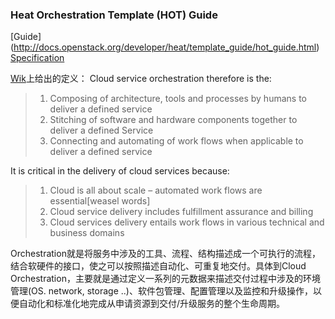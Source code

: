 ### Heat Orchestration Template (HOT) Guide  
[Guide] (http://docs.openstack.org/developer/heat/template_guide/hot_guide.html)  
[Specification](http://docs.openstack.org/developer/heat/template_guide/hot_spec.html#hot-spec)    

[Wik](http://en.wikipedia.org/wiki/Orchestration_(computing))上给出的定义：
Cloud service orchestration therefore is the:

> 1. Composing of architecture, tools and processes by humans to deliver a defined service    
> 2. Stitching of software and hardware components together to deliver a defined Service    
> 3. Connecting and automating of work flows when applicable to deliver a defined service    

It is critical in the delivery of cloud services because:

> 1. Cloud is all about scale – automated work flows are essential[weasel words]    
> 2. Cloud service delivery includes fulfillment assurance and billing    
> 3. Cloud services delivery entails work flows in various technical and business domains 


Orchestration就是将服务中涉及的工具、流程、结构描述成一个可执行的流程，结合软硬件的接口，使之可以按照描述自动化、可重复地交付。具体到Cloud Orchestration，主要就是通过定义一系列的元数据来描述交付过程中涉及的环境管理(OS. network, storage ..)、软件包管理、配置管理以及监控和升级操作，以便自动化和标准化地完成从申请资源到交付/升级服务的整个生命周期。    
